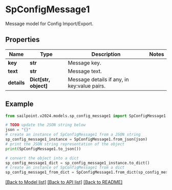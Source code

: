 # SpConfigMessage1

Message model for Config Import/Export.

## Properties

Name | Type | Description | Notes
------------ | ------------- | ------------- | -------------
**key** | **str** | Message key. | 
**text** | **str** | Message text. | 
**details** | **Dict[str, object]** | Message details if any, in key:value pairs. | 

## Example

```python
from sailpoint.v2024.models.sp_config_message1 import SpConfigMessage1

# TODO update the JSON string below
json = "{}"
# create an instance of SpConfigMessage1 from a JSON string
sp_config_message1_instance = SpConfigMessage1.from_json(json)
# print the JSON string representation of the object
print(SpConfigMessage1.to_json())

# convert the object into a dict
sp_config_message1_dict = sp_config_message1_instance.to_dict()
# create an instance of SpConfigMessage1 from a dict
sp_config_message1_from_dict = SpConfigMessage1.from_dict(sp_config_message1_dict)
```
[[Back to Model list]](../README.md#documentation-for-models) [[Back to API list]](../README.md#documentation-for-api-endpoints) [[Back to README]](../README.md)


